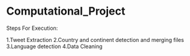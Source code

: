 # Computational_Project
Steps For Execution:


1.Tweet Extraction
2.Country and continent detection and merging files
3.Language detection
4.Data Cleaning
